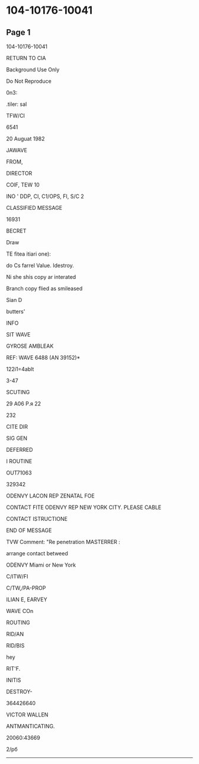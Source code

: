 # 104-10176-10041

## Page 1

104-10176-10041

RETURN TO CIA

Background Use Only

Do Not Reproduce

0n3:

.tiler: sal

TFW/CI

6541

20 Auguat 1982

JAWAVE

FROM,

DIRECTOR

COlF, TEW 10

INO ' DDP, CI, C1/OPS, FI, S/C 2

CLASSIFIED MESSAGE

16931

BECRET

Draw

TE fitea itiari one):

do Cs farrel Value. Idestroy.

Ni she shis copy ar interated

Branch copy flied as smileased

Sian D

butters'

INFO

SIT WAVE

GYROSE AMBLEAK

REF: WAVE 6488 (AN 39152)*

122i1=4ablt

3-47

SCUTING

29 A06 P.я 22

232

CITE DIR

SIG GEN

DEFERRED

I ROUTINE

OUT71063

329342

ODENVY LACON REP ZENATAL FOE

CONTACT FITE ODENVY REP NEW YORK CITY. PLEASE CABLE

CONTACT ISTRUCTIONE

END OF MESSAGE

TVW Comment: "Re penetration MASTERRER :

arrange contact betweed

ODENVY Miami or New York

C/ITW/FI

C/TW,/PA-PROP

ILIAN E, EARVEY

WAVE COn

ROUTING

RID/AN

RID/BIS

hey

RIT'F.

INITIS

DESTROY-

364426640

VICTOR WALLEN

ANTMANTICATING.

20060:43669

2/рб

---

